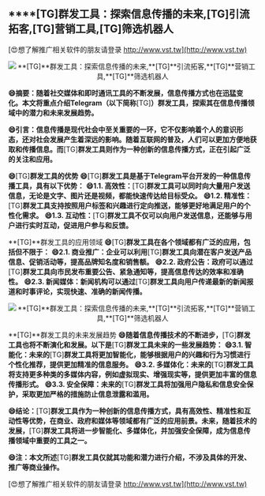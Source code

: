 ## ****[TG]**群发工具：探索信息传播的未来,**[TG]**引流拓客,**[TG]**营销工具,**[TG]**筛选机器人**

[😍想了解推广相关软件的朋友请登录 http://www.vst.tw](http://www.vst.tw)

 <center><img src="https://vst.tw/MP4/tuiguang/png/1.png" alt="**[TG]**群发工具：探索信息传播的未来,**[TG]**引流拓客,**[TG]**营销工具,**[TG]**筛选机器人"></center>

**😄摘要：随着社交媒体和即时通讯工具的不断发展，信息传播方式也在迅猛变化。本文将重点介绍Telegram（以下简称**[TG]**）群发工具，探索其在信息传播领域中的潜力和未来发展趋势。**

**😄引言：信息传播是现代社会中至关重要的一环，它不仅影响着个人的意识形态，还对社会发展产生着深远的影响。随着互联网的普及，人们可以更加方便地获取和传播信息。而**[TG]**群发工具则作为一种创新的信息传播方式，正在引起广泛的关注和应用。**

**😄**[TG]**群发工具的优势**
**😄**[TG]**群发工具是基于Telegram平台开发的一种信息传播工具，具有以下优势：**
**😄1.1. 高效性：**[TG]**群发工具可以同时向大量用户发送信息，无论是文字、图片还是视频，都能快速传达给目标受众。**
**😄1.2. 精准性：**[TG]**群发工具支持按照用户标签和兴趣进行定向推送，能够更好地满足用户的个性化需求。**
**😄1.3. 互动性：**[TG]**群发工具不仅可以向用户发送信息，还能够与用户进行实时互动，促进用户参与和反馈。**

**[TG]**群发工具的应用领域
**😄**[TG]**群发工具在各个领域都有广泛的应用，包括但不限于：**
**😄2.1. 商业推广：企业可以利用**[TG]**群发工具向潜在客户发送产品信息、促销活动等，提高品牌知名度和销售额。**
**😄2.2. 政府公告：政府可以通过**[TG]**群发工具向市民发布重要公告、紧急通知等，提高信息传达的效率和准确性。**
**😄2.3. 新闻媒体：新闻机构可以通过**[TG]**群发工具向用户传递最新的新闻报道和时事评论，实现快速、准确的新闻传播。**

 <center><img src="https://vst.tw/MP4/tuiguang/png/0.png" alt="**[TG]**群发工具：探索信息传播的未来,**[TG]**引流拓客,**[TG]**营销工具,**[TG]**筛选机器人"></center>

**[TG]**群发工具的未来发展趋势
**😄随着信息传播技术的不断进步，**[TG]**群发工具也将不断演化和发展。以下是**[TG]**群发工具未来的一些发展趋势：**
**😄3.1. 智能化：未来的**[TG]**群发工具将更加智能化，能够根据用户的兴趣和行为习惯进行个性化推荐，提供更加精准的信息服务。**
**😄3.2. 多媒体化：未来的**[TG]**群发工具将支持更多种类的多媒体内容，例如虚拟现实、增强现实等，提供更加丰富的信息传播形式。**
**😄3.3. 安全保障：未来的**[TG]**群发工具将加强用户隐私和信息安全保护，采取更加严格的措施防止信息泄露和滥用。**

**😄结论：**[TG]**群发工具作为一种创新的信息传播方式，具有高效性、精准性和互动性等优势，在商业、政府和媒体等领域都有广泛的应用前景。未来，随着技术的发展，**[TG]**群发工具将进一步智能化、多媒体化，并加强安全保障，成为信息传播领域中重要的工具之一。**

**😄注：本文所述**[TG]**群发工具仅就其功能和潜力进行介绍，不涉及具体的开发、推广等商业操作。**

[😍想了解推广相关软件的朋友请登录 http://www.vst.tw](http://www.vst.tw)



